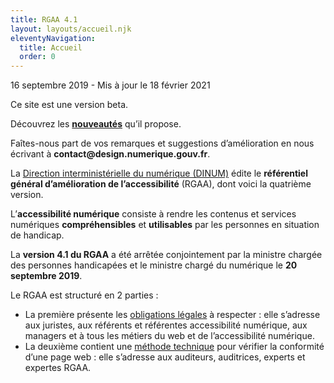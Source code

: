 ```yaml
---
title: RGAA 4.1
layout: layouts/accueil.njk
eleventyNavigation:
  title: Accueil
  order: 0
---
```


<p class="fr-text--xs">16 septembre 2019 - Mis à jour le 18 février 2021</p>

<div class="fr-alert fr-alert--info fr-mb-4w">
		<p class="fr-alert__title">Ce site est une version beta.</p>
    <p>Découvrez les <a href="/infos/nouveautes/"><strong>nouveautés</strong></a> qu’il propose.</p>
    <p>Faîtes-nous part de vos remarques et suggestions d’amélioration en nous écrivant à <strong>contact@design.numerique.gouv.fr</strong>.<p>
</div>


<p class="fr-text--lead">La <a target="_blank" title="direction interministérielle du numérique - nouvelle fenêtre" href="https://www.numerique.gouv.fr">Direction interministérielle du numérique (DINUM)</a> édite le <strong>référentiel général d’amélioration de l’accessibilité</strong> (RGAA), dont voici la quatrième version.</p>

<div class="fr-grid-row fr-grid-row--gutters fr-grid-row--center">
<div class="fr-callout fr-my-6w fr-p-4w fr-col-sm-8" >
  <p class="fr-callout__text">L’<strong>accessibilité numérique</strong> consiste à rendre les contenus et services numériques <strong>compréhensibles</strong> et <strong>utilisables</strong> par les personnes en situation de handicap.</p>
</div>
</div>





La <strong>version 4.1 du RGAA</strong> a été arrêtée conjointement par la ministre chargée des personnes handicapées et le ministre chargé du numérique le <strong>20 septembre 2019</strong>.

Le RGAA est structuré en 2 parties :

- La première présente les [obligations légales](obligations) à respecter : elle s’adresse aux juristes, aux référents et référentes accessibilité numérique, aux managers et à tous les métiers du web et de l’accessibilité numérique.
- La deuxième contient une [méthode technique](methode) pour vérifier la conformité d’une page web : elle s’adresse aux auditeurs, auditrices, experts et expertes RGAA.


